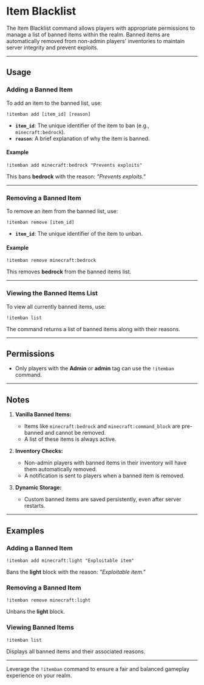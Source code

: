 # Item Blacklist

The Item Blacklist command allows players with appropriate permissions to manage a list of banned items within the realm. Banned items are automatically removed from non-admin players' inventories to maintain server integrity and prevent exploits.

---

## Usage

### Adding a Banned Item
To add an item to the banned list, use:
```plaintext
!itemban add [item_id] [reason]
```
- **`item_id`**: The unique identifier of the item to ban (e.g., `minecraft:bedrock`).
- **`reason`**: A brief explanation of why the item is banned.

#### Example
```plaintext
!itemban add minecraft:bedrock "Prevents exploits"
```
This bans **bedrock** with the reason: *"Prevents exploits."*

---

### Removing a Banned Item
To remove an item from the banned list, use:
```plaintext
!itemban remove [item_id]
```
- **`item_id`**: The unique identifier of the item to unban.

#### Example
```plaintext
!itemban remove minecraft:bedrock
```
This removes **bedrock** from the banned items list.

---

### Viewing the Banned Items List
To view all currently banned items, use:
```plaintext
!itemban list
```
The command returns a list of banned items along with their reasons.

---

## Permissions
- Only players with the **Admin** or **admin** tag can use the `!itemban` command.

---

## Notes
1. **Vanilla Banned Items:**
   - Items like `minecraft:bedrock` and `minecraft:command_block` are pre-banned and cannot be removed.
   - A list of these items is always active.

2. **Inventory Checks:**
   - Non-admin players with banned items in their inventory will have them automatically removed.
   - A notification is sent to players when a banned item is removed.

3. **Dynamic Storage:**
   - Custom banned items are saved persistently, even after server restarts.

---

## Examples

### Adding a Banned Item
```plaintext
!itemban add minecraft:light "Exploitable item"
```
Bans the **light** block with the reason: *"Exploitable item."*

### Removing a Banned Item
```plaintext
!itemban remove minecraft:light
```
Unbans the **light** block.

### Viewing Banned Items
```plaintext
!itemban list
```
Displays all banned items and their associated reasons.

---

Leverage the `!itemban` command to ensure a fair and balanced gameplay experience on your realm.
